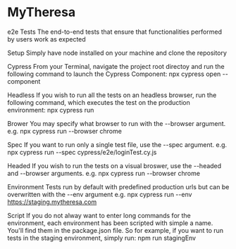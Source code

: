 # MyTheresa
e2e Tests
The end-to-end tests that ensure that functionalities performed by users work as expected

Setup
Simply have node installed on your machine and clone the repository

Cypress
From your Terminal, navigate the project root directoy and run the following command to launch the Cypress Component:
npx cypress open --component   

Headless
If you wish to run all the tests on an headless browser, run the following command, which executes the test on the production environment:
npx cypress run

Brower
You may specify what browser to run with the --browser argument. e.g.
npx cypress run --browser chrome

Spec
If you want to run only a single test file, use the --spec argument. e.g.
npx cypress run --spec cypress/e2e/loginTest.cy.js

Headed
If you wish to run the tests on a visual broswer, use the --headed and --browser arguments. e.g.
npx cypress run --browser chrome

Environment
Tests run by default with predefined production urls but can be overwritten with the --env argument e.g.
npx cypress run --env https://staging.mytheresa.com

Script
If you do not alway want to enter long commands for the environment, each environment has been scripted with simple a name. You'll find them in the package.json file.
So for example, if you want to run tests in the staging environment, simply run: npm run stagingEnv
